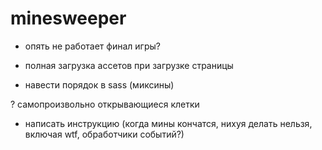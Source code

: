# minesweeper

- опять не работает финал игры?

- полная загрузка ассетов при загрузке страницы
- навести порядок в sass (миксины)

? самопроизвольно открывающиеся клетки

- написать инструкцию (когда мины кончатся, нихуя делать нельзя, включая wtf, обработчики событий?)